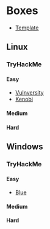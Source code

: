 # Boxes 

- [Template](template.md)

## Linux

### TryHackMe

#### Easy

- [Vulnversity](vulnversity/vulnversity.md)
- [Kenobi](kenobi/kenobi.md)

#### Medium

#### Hard

## Windows

### TryHackMe

#### Easy
 
- [Blue](blue/blue.md)

#### Medium

#### Hard

